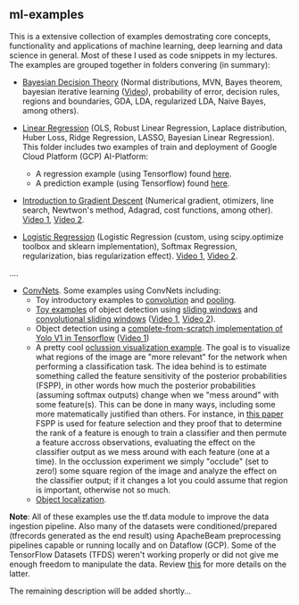 ## ml-examples
This is a extensive collection of examples demostrating core concepts, functionality and applications of machine learning, deep learning and data science in general. Most of these I used as code snippets in my lectures. The examples are grouped together in folders convering (in summary):

* [Bayesian Decision Theory](/bayesian%20decision%20theory) (Normal distributions, MVN, Bayes theorem, bayesian iterative learning ([Video](https://youtu.be/eVF82IoU3-Y)), probability of error, decision rules, regions and boundaries, GDA, LDA, regularized LDA, Naive Bayes, among others).

* [Linear Regression](/linear%20regression) (OLS, Robust Linear Regression, Laplace distribution, Huber Loss, Ridge Regression, LASSO, Bayesian Linear Regression).
This folder includes two examples of train and deployment of Google Cloud Platform (GCP) AI-Platform:
    * A regression example (using Tensorflow) found [here](/linear%20regression/keras%20gcp%20example%201).
    * A prediction example (using Tensorflow) found [here](/linear%20regression/keras%20gcp%20example%202).
    
* [Introduction to Gradient Descent](/gradient%20descend) (Numerical gradient, otimizers, line search, Newtwon's method, Adagrad, cost functions, among other). [Video 1](https://youtu.be/hnCuQcrs9kA), [Video 2](https://youtu.be/4W3Gf5-Z75o).

* [Logistic Regression](/logistic%20regression) (Logistic Regression (custom, using scipy.optimize toolbox and sklearn implementation), Softmax Regression, regularization, bias regularization effect). [Video 1](https://youtu.be/jGkTFk-MLh0), [Video 2](https://youtu.be/T1C6fTOUXkM).

....

   * [ConvNets](/conv%20nets). Some examples using ConvNets including:
      * Toy introductory examples to [convolution](conv%20nets/intro/image%20convolution.ipynb) and [pooling](conv%20nets/intro/image%20pooling.ipynb).
      * [Toy examples](conv%20nets/object%20detection/sliding%20windows) of object detection using [sliding windows](conv%20nets/object%20detection/sliding%20windows/sliding_window.py) and [convolutional sliding windows](/conv%20nets/object%20detection/sliding%20windows/convolutional_sliding_window.py) ([Video 1](https://youtu.be/Ec9BTzexaQY), [Video 2](https://youtu.be/XHPVU3sZznE)).
      * Object detection using a [complete-from-scratch implementation of Yolo V1 in Tensorflow](/conv%20nets/object%20detection/yolo/v1) ([Video 1](https://youtu.be/rJKcogqLHRo))
      * A pretty cool [oclussion visualization example](conv%20nets/visualizations/occlusion). The goal is to visualize what regions of the image are "more relevant" for the network when performing a classification task. The idea behind is to estimate something called the feature sensitivity of the posterior probabilities (FSPP), in other words how much the posterior probabilities (assuming softmax outputs) change when we "mess around" with some feature(s). This can be done in many ways, including some more matematically justified than others. For instance, in [this paper](https://ieeexplore.ieee.org/document/5282531) FSPP is used for feature selection and they proof that to determine the rank of a feature is enough to train a classifier and then permute a feature accross observations, evaluating the effect on the classifier output as we mess around with each feature (one at a time). In the occlussion experiment we simply "occlude" (set to zero!) some square region of the image and analyze the effect on the classifier output; if it changes a lot you could assume that region is important, otherwise not so much.
      * [Object localization](conv%20nets/object%20localization).
   
**Note**: All of these examples use the tf.data module to improve the data ingestion pipeline. Also many of the datasets were conditioned/prepared (tfrecords generated as the end result) using ApacheBeam preprocessing pipelines capable or running locally and on Dataflow (GCP). Some of the TensorFlow Datasets (TFDS) weren't working properly or did not give me enough freedom to manipulate the data. Review [this](/records%20generators) for more details on the latter.
   

The remaining description will be added shortly...
